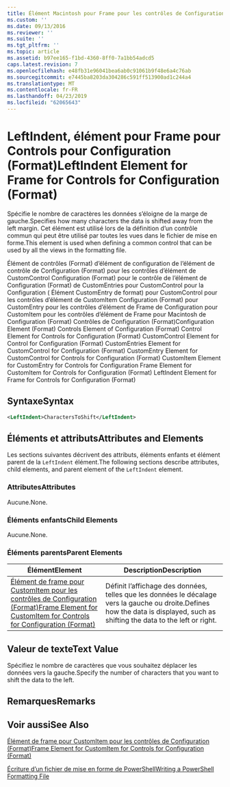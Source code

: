 ```yaml
---
title: Élément Macintosh pour Frame pour les contrôles de Configuration (Format) | Microsoft Docs
ms.custom: ''
ms.date: 09/13/2016
ms.reviewer: ''
ms.suite: ''
ms.tgt_pltfrm: ''
ms.topic: article
ms.assetid: b97ee165-f1bd-4360-8ff0-7a1bb54adcd5
caps.latest.revision: 7
ms.openlocfilehash: e48fb31e96041bea6ab0c91061b9f48e6a4c76ab
ms.sourcegitcommit: e7445ba8203da304286c591ff513900ad1c244a4
ms.translationtype: MT
ms.contentlocale: fr-FR
ms.lasthandoff: 04/23/2019
ms.locfileid: "62065643"
---
```

# <a name="leftindent-element-for-frame-for-controls-for-configuration-format"></a><span data-ttu-id="9dfa5-102">LeftIndent, élément pour Frame pour Controls pour Configuration (Format)</span><span class="sxs-lookup"><span data-stu-id="9dfa5-102">LeftIndent Element for Frame for Controls for Configuration (Format)</span></span>

<span data-ttu-id="9dfa5-103">Spécifie le nombre de caractères les données s’éloigne de la marge de gauche.</span><span class="sxs-lookup"><span data-stu-id="9dfa5-103">Specifies how many characters the data is shifted away from the left margin.</span></span> <span data-ttu-id="9dfa5-104">Cet élément est utilisé lors de la définition d’un contrôle commun qui peut être utilisé par toutes les vues dans le fichier de mise en forme.</span><span class="sxs-lookup"><span data-stu-id="9dfa5-104">This element is used when defining a common control that can be used by all the views in the formatting file.</span></span>

<span data-ttu-id="9dfa5-105">Élément de contrôles (Format) d’élément de configuration de l’élément de contrôle de Configuration (Format) pour les contrôles d’élément de CustomControl Configuration (Format) pour le contrôle de l’élément de Configuration (Format) de CustomEntries pour CustomControl pour la Configuration ( Élément CustomEntry de format) pour CustomControl pour les contrôles d’élément de CustomItem Configuration (Format) pour CustomEntry pour les contrôles d’élément de Frame de Configuration pour CustomItem pour les contrôles d’élément de Frame pour Macintosh de Configuration (Format) Contrôles de Configuration (Format)</span><span class="sxs-lookup"><span data-stu-id="9dfa5-105">Configuration Element (Format) Controls Element of Configuration (Format) Control Element for Controls for Configuration (Format) CustomControl Element for Control for Configuration (Format) CustomEntries Element for CustomControl for Configuration (Format) CustomEntry Element for CustomControl for Controls for Configuration (Format) CustomItem Element for CustomEntry for Controls for Configuration Frame Element for CustomItem for Controls for Configuration (Format) LeftIndent Element for Frame for Controls for Configuration (Format)</span></span>

## <a name="syntax"></a><span data-ttu-id="9dfa5-106">Syntaxe</span><span class="sxs-lookup"><span data-stu-id="9dfa5-106">Syntax</span></span>

```xml
<LeftIndent>CharactersToShift</LeftIndent>
```

## <a name="attributes-and-elements"></a><span data-ttu-id="9dfa5-107">Éléments et attributs</span><span class="sxs-lookup"><span data-stu-id="9dfa5-107">Attributes and Elements</span></span>

<span data-ttu-id="9dfa5-108">Les sections suivantes décrivent des attributs, éléments enfants et élément parent de la `LeftIndent` élément.</span><span class="sxs-lookup"><span data-stu-id="9dfa5-108">The following sections describe attributes, child elements, and parent element of the `LeftIndent` element.</span></span>

### <a name="attributes"></a><span data-ttu-id="9dfa5-109">Attributes</span><span class="sxs-lookup"><span data-stu-id="9dfa5-109">Attributes</span></span>

<span data-ttu-id="9dfa5-110">Aucune.</span><span class="sxs-lookup"><span data-stu-id="9dfa5-110">None.</span></span>

### <a name="child-elements"></a><span data-ttu-id="9dfa5-111">Éléments enfants</span><span class="sxs-lookup"><span data-stu-id="9dfa5-111">Child Elements</span></span>

<span data-ttu-id="9dfa5-112">Aucune.</span><span class="sxs-lookup"><span data-stu-id="9dfa5-112">None.</span></span>

### <a name="parent-elements"></a><span data-ttu-id="9dfa5-113">Éléments parents</span><span class="sxs-lookup"><span data-stu-id="9dfa5-113">Parent Elements</span></span>

|<span data-ttu-id="9dfa5-114">Élément</span><span class="sxs-lookup"><span data-stu-id="9dfa5-114">Element</span></span>|<span data-ttu-id="9dfa5-115">Description</span><span class="sxs-lookup"><span data-stu-id="9dfa5-115">Description</span></span>|
|-------------|-----------------|
|[<span data-ttu-id="9dfa5-116">Élément de frame pour CustomItem pour les contrôles de Configuration (Format)</span><span class="sxs-lookup"><span data-stu-id="9dfa5-116">Frame Element for CustomItem for Controls for Configuration (Format)</span></span>](./frame-element-for-customitem-for-controls-for-configuration-format.md)|<span data-ttu-id="9dfa5-117">Définit l’affichage des données, telles que les données le décalage vers la gauche ou droite.</span><span class="sxs-lookup"><span data-stu-id="9dfa5-117">Defines how the data is displayed, such as shifting the data to the left or right.</span></span>|

## <a name="text-value"></a><span data-ttu-id="9dfa5-118">Valeur de texte</span><span class="sxs-lookup"><span data-stu-id="9dfa5-118">Text Value</span></span>

<span data-ttu-id="9dfa5-119">Spécifiez le nombre de caractères que vous souhaitez déplacer les données vers la gauche.</span><span class="sxs-lookup"><span data-stu-id="9dfa5-119">Specify the number of characters that you want to shift the data to the left.</span></span>

## <a name="remarks"></a><span data-ttu-id="9dfa5-120">Remarques</span><span class="sxs-lookup"><span data-stu-id="9dfa5-120">Remarks</span></span>

## <a name="see-also"></a><span data-ttu-id="9dfa5-121">Voir aussi</span><span class="sxs-lookup"><span data-stu-id="9dfa5-121">See Also</span></span>

[<span data-ttu-id="9dfa5-122">Élément de frame pour CustomItem pour les contrôles de Configuration (Format)</span><span class="sxs-lookup"><span data-stu-id="9dfa5-122">Frame Element for CustomItem for Controls for Configuration (Format)</span></span>](./frame-element-for-customitem-for-controls-for-configuration-format.md)

[<span data-ttu-id="9dfa5-123">Écriture d’un fichier de mise en forme de PowerShell</span><span class="sxs-lookup"><span data-stu-id="9dfa5-123">Writing a PowerShell Formatting File</span></span>](./writing-a-powershell-formatting-file.md)
